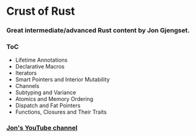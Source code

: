 # Crust of Rust

### Great intermediate/advanced Rust content by Jon Gjengset. 

### ToC

- Lifetime Annotations
- Declarative Macros
- Iterators
- Smart Pointers and Interior Mutability
- Channels
- Subtyping and Variance 
- Atomics and Memory Ordering
- Dispatch and Fat Pointers
- Functions, Closures and Their Traits


### [Jon's YouTube channel](https://www.youtube.com/@JonGjengset/videos)